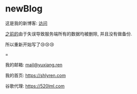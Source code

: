 # newBlog
这是我的新博客: <a href="https://yuxiang.ren" target="_blank">访问</a>

<a href="https://github.com/shlyren/blog" target="_blank">之前的</a>由于失误导致服务端所有的数据均被删除, 并且没有做备份.

所以重新开始写了😢😢😢

=

我的邮箱: mail@yuxiang.ren

我的首页: https://shlyren.com

谷歌代理: https://520lml.com



